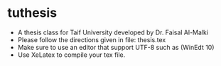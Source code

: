 # tuthesis
- A thesis class for Taif University developed by Dr. Faisal Al-Malki
- Please follow the directions given in file: thesis.tex
- Make sure to use an editor that support UTF-8 such as (WinEdt 10)
- Use XeLatex to compile your tex file. 


